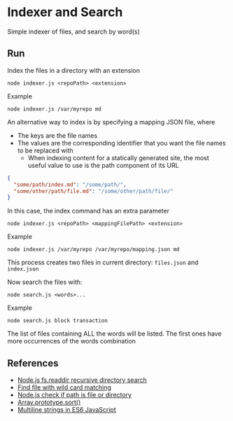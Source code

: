 # Indexer and Search

Simple indexer of files, and search by word(s)

## Run

Index the files in a directory with an extension

```shell
node indexer.js <repoPath> <extension>
```

Example

```shell
node indexer.js /var/myrepo md
```

An alternative way to index is by specifying a mapping JSON file,
where

- The keys are the file names
- The values are the corresponding identifier
  that you want the file names to be replaced with
  - When indexing content for a statically generated site,
    the most useful value to use is the path component of its URL

```json
{
  "some/path/index.md": "/some/path/",
  "some/other/path/file.md": "/some/other/path/file/"
}
```

In this case, the index command has an extra parameter

```shell
node indexer.js <repoPath> <mappingFilePath> <extension>
```

Example

```shell
node indexer.js /var/myrepo /var/myrepo/mapping.json md
```

This process creates two files in current directory:
`files.json` and `index.json`

Now search the files with:

```shell
node search.js <words>...
```

Example

```shell
node search.js block transaction
```

The list of files containing ALL the words will be listed.
The first ones have more occurrences of the words combination

## References

- [Node.js fs.readdir recursive directory search](https://stackoverflow.com/questions/5827612/node-js-fs-readdir-recursive-directory-search)
- [Find file with wild card matching](https://stackoverflow.com/questions/21319602/find-file-with-wild-card-matching)
- [Node.js check if path is file or directory](https://stackoverflow.com/questions/15630770/node-js-check-if-path-is-file-or-directory)
- [Array.prototype.sort()](https://developer.mozilla.org/en-US/docs/Web/JavaScript/Reference/Global_Objects/Array/sort)
- [Multiline strings in ES6 JavaScript](https://jack.ofspades.com/multiline-strings-in-es6-javascript/)
